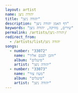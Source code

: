 ```yaml
---
layout: artist
name: יהודה ניצן
title: "יהודה ניצן"
description: "דף האמן יהודה ניצן"
keywords: "שירים, מוזיקה, יהודה ניצן"
permalink: /artists/יהודה-ניצן/
redirect_from:
  - /artists/list/יהודה ניצן
songs:
  - number: "33072"
    name: "והכן לבבם אליך"
    album: "סינגלים"
    artist: "יהודה ניצן"
  - number: "33073"
    name: "מעוז צור"
    album: "סינגלים"
    artist: "יהודה ניצן"
---
```

